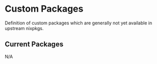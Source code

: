 # Custom Packages

Definition of custom packages which are generally not yet available in upstream nixpkgs. 

## Current Packages

N/A